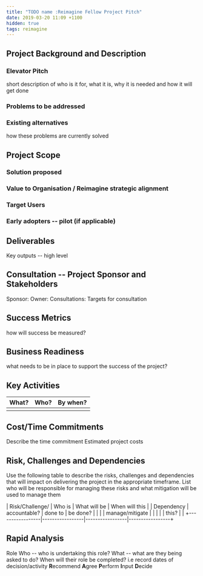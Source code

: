 ```yaml
---
title: "TODO name :Reimagine Fellow Project Pitch"
date: 2019-03-20 11:09 +1100
hidden: true
tags: reimagine
---
```


## Project Background and Description

### Elevator Pitch
short description of who is it for, what it is, why it is needed and how it will get done

### Problems to be addressed

### Existing alternatives
how these problems are currently solved

## Project Scope

### Solution proposed

### Value to Organisation / Reimagine strategic alignment

### Target Users

### Early adopters -- pilot (if applicable)

## Deliverables

Key outputs -- high level

## Consultation -- Project Sponsor and Stakeholders

Sponsor:
Owner:
Consultations: Targets for consultation

## Success Metrics

how will success be measured?

## Business Readiness

what needs to be in place to support the success of the project?
  
## Key Activities

| What? | Who? | By when? |
|-------|------|----------|
|       |      |          |

## Cost/Time Commitments

Describe the time commitment
Estimated project costs

## Risk, Challenges and Dependencies

Use the following table to describe the risks, challenges and dependencies that will impact on delivering the project in the appropriate timeframe. List who will be responsible for managing these risks and what mitigation will be used to manage them

| Risk/Challenge/ | Who is       | What will be    | When will this |
| Dependency      | accountable? | done to         | be done?       |
|                 |              | manage/mitigate |                |
|                 |              | this?           |                |
+-----------------|-----------------|-----------------|-----------------+

## Rapid Analysis

Role            Who -- who is undertaking this role?   What -- what are they being asked to do?   When will their role be completed? i.e record dates of decision/activity
**R**ecommend
**A**gree
**P**erform
**I**nput
**D**ecide

